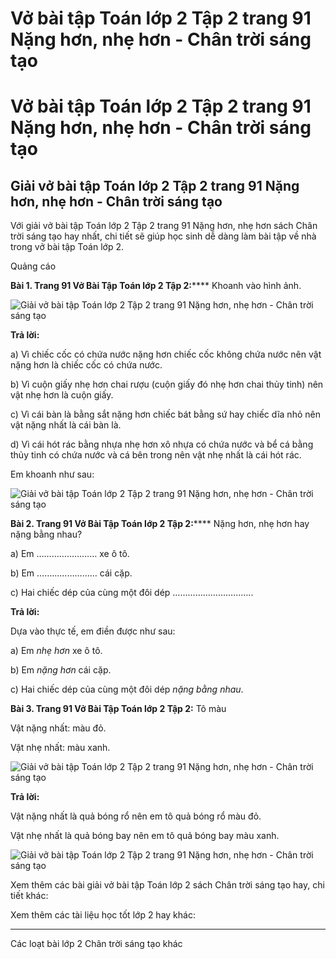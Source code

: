 # Vở bài tập Toán lớp 2 Tập 2 trang 91 Nặng hơn, nhẹ hơn - Chân trời sáng tạo

# Vở bài tập Toán lớp 2 Tập 2 trang 91 Nặng hơn, nhẹ hơn - Chân trời sáng tạo

## Giải vở bài tập Toán lớp 2 Tập 2 trang 91 Nặng hơn, nhẹ hơn - Chân trời sáng tạo

Với giải vở bài tập Toán lớp 2 Tập 2 trang 91 Nặng hơn, nhẹ hơn sách Chân trời sáng tạo hay nhất, chi tiết sẽ giúp học sinh dễ dàng làm bài tập về nhà trong vở bài tập Toán lớp 2.

Quảng cáo

**Bài 1. Trang 91 Vở Bài Tập Toán lớp 2 Tập 2:****** Khoanh vào hình ảnh.

![Giải vở bài tập Toán lớp 2 Tập 2 trang 91 Nặng hơn, nhẹ hơn - Chân trời sáng tạo](https://vietjack.com/vbt-toan-2-ct/images/nang-hon-nhe-hon-trang-91-1.png)

**Trả lời:**

a) Vì chiếc cốc có chứa nước nặng hơn chiếc cốc không chứa nước nên vật nặng hơn là chiếc cốc có chứa nước.

b) Vì cuộn giấy nhẹ hơn chai rượu (cuộn giấy đó nhẹ hơn chai thủy tinh) nên vật nhẹ hơn là cuộn giấy.

c) Vì cái bàn là bằng sắt nặng hơn chiếc bát bằng sứ hay chiếc dĩa nhỏ nên vật nặng nhất là cái bàn là.

d) Vì cái hót rác bằng nhựa nhẹ hơn xô nhựa có chứa nước và bể cá bằng thủy tinh có chứa nước và cá bên trong nên vật nhẹ nhất là cái hót rác.

Em khoanh như sau:

![Giải vở bài tập Toán lớp 2 Tập 2 trang 91 Nặng hơn, nhẹ hơn - Chân trời sáng tạo](https://vietjack.com/vbt-toan-2-ct/images/nang-hon-nhe-hon-trang-91-2.png)

**Bài 2. Trang 91 Vở Bài Tập Toán lớp 2 Tập 2:****** Nặng hơn, nhẹ hơn hay nặng bằng nhau?

a) Em …………………… xe ô tô.

b) Em …………………… cái cặp.

c) Hai chiếc dép của cùng một đôi dép …………………………..

**Trả lời:**

Dựa vào thực tế, em điền được như sau:

a) Em _nhẹ hơn_ xe ô tô.

b) Em _nặng hơn_ cái cặp.

c) Hai chiếc dép của cùng một đôi dép _nặng bằng nhau_.

**Bài 3. Trang 91 Vở Bài Tập Toán lớp 2 Tập 2:** Tô màu

Vật nặng nhất: màu đỏ.

Vật nhẹ nhất: màu xanh.

![Giải vở bài tập Toán lớp 2 Tập 2 trang 91 Nặng hơn, nhẹ hơn - Chân trời sáng tạo](https://vietjack.com/vbt-toan-2-ct/images/nang-hon-nhe-hon-trang-91-3.png)

**Trả lời:**

Vật nặng nhất là quả bóng rổ nên em tô quả bóng rổ màu đỏ.

Vật nhẹ nhất là quả bóng bay nên em tô quả bóng bay màu xanh.

![Giải vở bài tập Toán lớp 2 Tập 2 trang 91 Nặng hơn, nhẹ hơn - Chân trời sáng tạo](https://vietjack.com/vbt-toan-2-ct/images/nang-hon-nhe-hon-trang-91-4.png)

Xem thêm các bài giải vở bài tập Toán lớp 2 sách Chân trời sáng tạo hay, chi tiết khác:

Xem thêm các tài liệu học tốt lớp 2 hay khác:

* * *

Các loạt bài lớp 2 Chân trời sáng tạo khác
